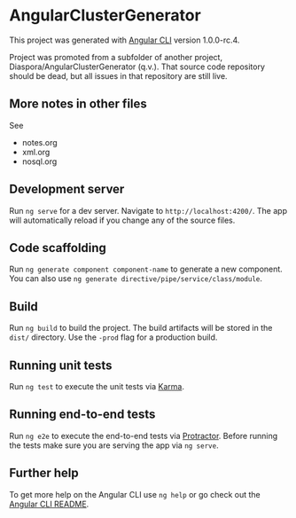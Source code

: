 # AngularClusterGenerator

This project was generated with [Angular CLI](https://github.com/angular/angular-cli) version 1.0.0-rc.4.

Project was promoted from a subfolder of another project, Diaspora/AngularClusterGenerator (q.v.).  That source code
repository should be dead, but all issues in that repository are still live.

## More notes in other files

See

* notes.org
* xml.org
* nosql.org

## Development server

Run `ng serve` for a dev server. Navigate to `http://localhost:4200/`. The app will automatically reload if you change any of the source files.

## Code scaffolding

Run `ng generate component component-name` to generate a new component. You can also use `ng generate directive/pipe/service/class/module`.

## Build

Run `ng build` to build the project. The build artifacts will be stored in the `dist/` directory. Use the `-prod` flag for a production build.

## Running unit tests

Run `ng test` to execute the unit tests via [Karma](https://karma-runner.github.io).

## Running end-to-end tests

Run `ng e2e` to execute the end-to-end tests via [Protractor](http://www.protractortest.org/).
Before running the tests make sure you are serving the app via `ng serve`.

## Further help

To get more help on the Angular CLI use `ng help` or go check out the [Angular CLI README](https://github.com/angular/angular-cli/blob/master/README.md).
